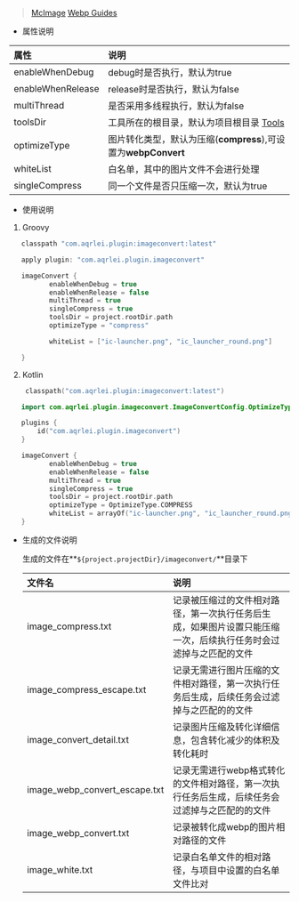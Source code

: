 >[McImage](https://github.com/smallSohoSolo/McImage)
>[Webp Guides](https://developers.google.com/speed/webp/docs/using)
- 属性说明

| 属性               | 说明         |
|:-------------------|:------------|
| enableWhenDebug    | debug时是否执行，默认为true |
| enableWhenRelease  | release时是否执行，默认为false|
| multiThread        | 是否采用多线程执行，默认为false |
| toolsDir           | 工具所在的根目录，默认为项目根目录 [Tools](../tools)|
| optimizeType       | 图片转化类型，默认为压缩(**compress**),可设置为**webpConvert**   |
| whiteList          | 白名单，其中的图片文件不会进行处理 |
| singleCompress     | 同一个文件是否只压缩一次，默认为true|



- 使用说明

1. Groovy

```Groovy
   classpath "com.aqrlei.plugin:imageconvert:latest"

   apply plugin: "com.aqrlei.plugin.imageconvert"

   imageConvert {
          enableWhenDebug = true 
          enableWhenRelease = false 
          multiThread = true
          singleCompress = true
          toolsDir = project.rootDir.path
          optimizeType = "compress"

          whiteList = ["ic-launcher.png", "ic_launcher_round.png"]

   }
```
2. Kotlin

```Kotlin
    classpath("com.aqrlei.plugin:imageconvert:latest")

   import com.aqrlei.plugin.imageconvert.ImageConvertConfig.OptimizeType

   plugins {
       id("com.aqrlei.plugin.imageconvert")
   }

   imageConvert {
          enableWhenDebug = true
          enableWhenRelease = false
          multiThread = true
          singleCompress = true
          toolsDir = project.rootDir.path
          optimizeType = OptimizeType.COMPRESS
          whiteList = arrayOf("ic-launcher.png", "ic_launcher_round.png")
   }
```

- 生成的文件说明
  
  生成的文件在**`${project.projectDir}/imageconvert/`**目录下
  
  | 文件名               | 说明         |
  |:-------------------|:------------|
  | image_compress.txt    | 记录被压缩过的文件相对路径，第一次执行任务后生成，如果图片设置只能压缩一次，后续执行任务时会过滤掉与之匹配的文件 |
  | image_compress_escape.txt  | 记录无需进行图片压缩的文件相对路径，第一次执行任务后生成，后续任务会过滤掉与之匹配的的文件|
  | image_convert_detail.txt   | 记录图片压缩及转化详细信息，包含转化减少的体积及转化耗时 |
  | image_webp_convert_escape.txt   | 记录无需进行webp格式转化的文件相对路径，第一次执行任务后生成，后续任务会过滤掉与之匹配的的文件|
  | image_webp_convert.txt   | 记录被转化成webp的图片相对路径的文件|
  | image_white.txt       | 记录白名单文件的相对路径，与项目中设置的白名单文件比对   |